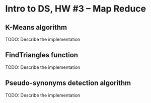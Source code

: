 # Intro to DS, HW #3 – Map Reduce

## K-Means algorithm
TODO: Describe the implementation

## FindTriangles function
TODO: Describe the implementation

## Pseudo-synonyms detection algorithm
TODO: Describe the implementation
